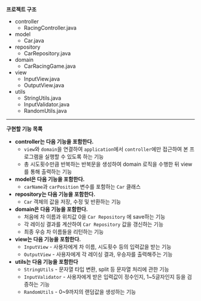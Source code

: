 **프로젝트 구조**

- controller
    - RacingController.java
- model
    - Car.java
- repository
    - CarRepository.java
- domain
    - CarRacingGame.java
- view
    - InputView.java
    - OutputView.java
- utils
    - StringUtils.java
    - InputValidator.java
    - RandomUtils.java

---

**구현할 기능 목록**

- **controller는 다음 기능을 포함한다.**
  - `view`와 `domain`을 연결하여 `application`에서 `controller`에만 접근하여 본 프로그램을 실행할 수 있도록 하는 기능
  - 총 시도횟수만큼 반복하는 반복문을 생성하여 domain 로직을 수행한 뒤 view를 통해 출력하는 기능
- **model은 다음 기능을 포함한다.**
  - `carName`과 `carPosition` 변수를 포함하는 `Car` 클래스
- **repository는 다음 기능을 포함한다.**
  - `Car` 객체의 값을 저장, 수정 및 반환하는 기능
- **domain은 다음 기능을 포함한다.**
  - 처음에 차 이름과 위치값 0을 `Car Repository` 에 save하는 기능
  - 각 레이싱 결과를 계산하여 `Car Repository` 값을 갱신하는 기능
  - 최종 우승 차 이름들을 리턴하는 기능
- **view는 다음 기능을 포함한다.**
  - `InputView` - 사용자에게 차 이름, 시도횟수 등의 입력값을 받는 기능
  - `OutputView` - 사용자에게 각 레이싱 결과, 우승자를 출력해주는 기능
- **utils는 다음 기능을 포함한다**
  - `StringUtils` - 문자열 타입 변환, split 등 문자열 처리에 관한 기능
  - `InputValidator` - 사용자에게 받은 입력값이 정수인지, 1~5글자인지 등을 검증하는 기능
  - `RandomUtils` - 0~9까지의 랜덤값을 생성하는 기능